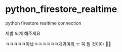 # python_firestore_realtime

python firestore realtime connection

제발 되게 해주세요

ㅋㅋㅋㅋㅋ아낰ㅋㅋㅋㅋㅋㅋ개귀여워 ㅜ 꼭 될 것이야 💪🏻